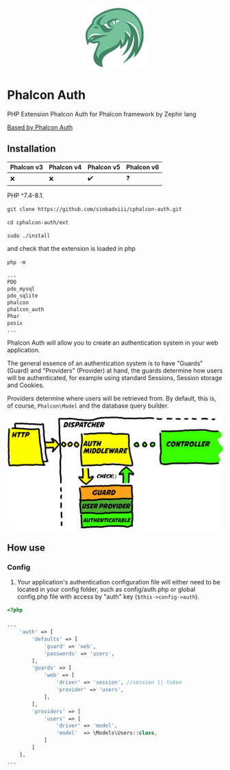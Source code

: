 <p align="center">    
    <img width="150px" src="https://github.com/sinbadxiii/images/blob/master/cphalcon-auth/logo.png?raw=true">
</p>

# Phalcon Auth

PHP Extension Phalcon Auth for Phalcon framework by Zephir lang

[Based by Phalcon Auth](https://github.com/sinbadxiii/phalcon-auth)

## Installation

| Phalcon v3 | Phalcon v4 | Phalcon v5         | Phalcon v6
:-----------|:-----------|:-------------------| :----------
| :x:        | :x:        | :heavy_check_mark: | :question:

PHP ^7.4-8.1.

`git clone https://github.com/sinbadxiii/cphalcon-auth.git`

`cd cphalcon-auth/ext`

`sudo ./install`

and check that the extension is loaded in php

`php -m`

```
...
PDO
pdo_mysql
pdo_sqlite
phalcon
phalcon_auth
Phar
posix
...
```

Phalcon Auth will allow you to create an authentication system in your web application.

The general essence of an authentication system is to have "Guards" (Guard) and "Providers" (Provider) at hand, the guards determine how users will be authenticated, for example using standard Sessions, Session storage and Cookies.

Providers determine where users will be retrieved from. By default, this is, of course, `Phalcon\Model` and the database query builder.

![Banner](https://github.com/sinbadxiii/images/blob/master/phalcon-auth/auth-scheme.webp?raw=true)

## How use

### Config

1. Your application's authentication configuration file will either need to be located in your config folder, such as config/auth.php or global config.php file with access by "auth" key (`$this->config->auth`).

```php
<?php

...
    'auth' => [
        'defaults' => [
            'guard' => 'web',
            'passwords' => 'users',
        ],
        'guards' => [
            'web' => [
                'driver' => 'session', //session || token
                'provider' => 'users',
            ],
        ],
        'providers' => [
            'users' => [
                'driver' => 'model',
                'model'  => \Models\Users::class,
            ]
        ]
    ],
...
```